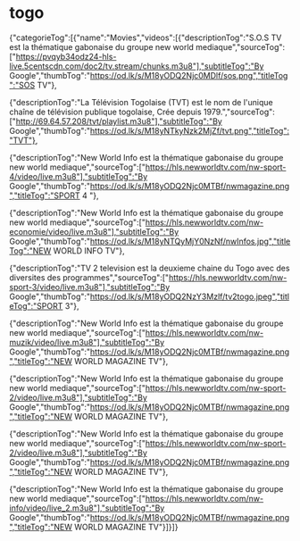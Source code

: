 # togo
{"categorieTog":[{"name":"Movies","videos":[{"descriptionTog":"S.O.S TV est la thématique gabonaise du groupe new world mediaque","sourceTog":["https://pvqyb34odz24-hls-live.5centscdn.com/doc2/tv.stream/chunks.m3u8"],"subtitleTog":"By Google","thumbTog":"https://od.lk/s/M18yODQ2Njc0MDlf/sos.png","titleTog":"SOS TV"},

{"descriptionTog":"La Télévision Togolaise (TVT) est le nom de l'unique chaîne de télévision publique togolaise, Crée depuis 1979.","sourceTog":["http://69.64.57.208/tvt/playlist.m3u8"],"subtitleTog":"By Google","thumbTog":"https://od.lk/s/M18yNTkyNzk2MjZf/tvt.png","titleTog":"TVT"},

{"descriptionTog":"New World Info est la thématique gabonaise du groupe new world mediaque","sourceTog":["https://hls.newworldtv.com/nw-sport-4/video/live.m3u8"],"subtitleTog":"By Google","thumbTog":"https://od.lk/s/M18yODQ2Njc0MTBf/nwmagazine.png","titleTog":"SPORT 4 "},

{"descriptionTog":"New World Info est la thématique gabonaise du groupe new world mediaque","sourceTog":["https://hls.newworldtv.com/nw-economie/video/live.m3u8"],"subtitleTog":"By Google","thumbTog":"https://od.lk/s/M18yNTQyMjY0NzNf/nwInfos.jpg","titleTog":"NEW WORLD INFO TV"},

{"descriptionTog":"TV 2 television est la deuxieme chaine du Togo avec des diversites des programmes","sourceTog":["https://hls.newworldtv.com/nw-sport-3/video/live.m3u8"],"subtitleTog":"By Google","thumbTog":"https://od.lk/s/M18yODQ2NzY3Mzlf/tv2togo.jpeg","titleTog":"SPORT 3"},



{"descriptionTog":"New World Info est la thématique gabonaise du groupe new world mediaque","sourceTog":["https://hls.newworldtv.com/nw-muzik/video/live.m3u8"],"subtitleTog":"By Google","thumbTog":"https://od.lk/s/M18yODQ2Njc0MTBf/nwmagazine.png","titleTog":"NEW WORLD MAGAZINE TV"},

{"descriptionTog":"New World Info est la thématique gabonaise du groupe new world mediaque","sourceTog":["https://hls.newworldtv.com/nw-sport-2/video/live.m3u8"],"subtitleTog":"By Google","thumbTog":"https://od.lk/s/M18yODQ2Njc0MTBf/nwmagazine.png","titleTog":"NEW WORLD MAGAZINE TV"},

{"descriptionTog":"New World Info est la thématique gabonaise du groupe new world mediaque","sourceTog":["https://hls.newworldtv.com/nw-sport-2/video/live.m3u8"],"subtitleTog":"By Google","thumbTog":"https://od.lk/s/M18yODQ2Njc0MTBf/nwmagazine.png","titleTog":"NEW WORLD MAGAZINE TV"},

{"descriptionTog":"New World Info est la thématique gabonaise du groupe new world mediaque","sourceTog":["https://hls.newworldtv.com/nw-info/video/live_2.m3u8"],"subtitleTog":"By Google","thumbTog":"https://od.lk/s/M18yODQ2Njc0MTBf/nwmagazine.png","titleTog":"NEW WORLD MAGAZINE TV"}]}]}
